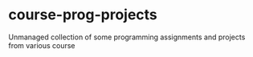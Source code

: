 # course-prog-projects
Unmanaged collection of some programming assignments and projects from various course

